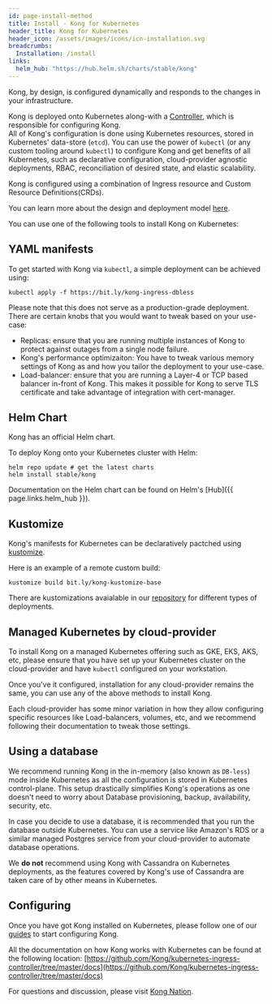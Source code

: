 ```yaml
---
id: page-install-method
title: Install - Kong for Kubernetes
header_title: Kong for Kubernetes
header_icon: /assets/images/icons/icn-installation.svg
breadcrumbs:
  Installation: /install
links:
  helm_hub: "https://hub.helm.sh/charts/stable/kong"
---
```



Kong, by design, is configured dynamically and responds to the changes
in your infrastructure.

Kong is deployed onto Kubernetes along-with a
[Controller](https://kubernetes.io/docs/concepts/architecture/controller/),
which is responsible for configuring Kong.  
All of Kong's configuration
is done using Kubernetes resources, stored in Kubernetes' data-store (`etcd`).
You can use the power of `kubectl` (or any custom tooling around `kubectl`) to
configure Kong and get benefits of all Kubernetes, such as declarative
configuration, cloud-provider agnostic deployments, RBAC, reconciliation 
of desired state, and elastic scalability. 

Kong is configured using a combination of Ingress resource and
Custom Resource Definitions(CRDs).

You can learn more about the design and deployment model
[here](https://github.com/Kong/kubernetes-ingress-controller/tree/master/docs#concepts).

You can use one of the following tools to install Kong on Kubernetes:

## YAML manifests

To get started with Kong via `kubectl`, a simple deployment can be achieved
using:

```
kubectl apply -f https://bit.ly/kong-ingress-dbless
```

Please note that this does not serve as a production-grade deployment.
There are certain knobs that you would want to tweak based on your use-case:
- Replicas: ensure that you are running multiple instances of Kong to protect
  against outages from a single node failure.
- Kong's performance optimizaiton: You have to tweak various memory settings
  of Kong as and how you tailor the deployment to your use-case.
- Load-balancer: ensure that you are running a Layer-4 or TCP based
  balancer in-front of Kong. This makes it possible for Kong to serve TLS
  certificate and take advantage of integration with cert-manager.

## Helm Chart

Kong has an official Helm chart.

To deploy Kong onto your Kubernetes cluster with Helm:

```shell
helm repo update # get the latest charts
helm install stable/kong
```

Documentation on the Helm chart can be found
on Helm's [Hub]({{ page.links.helm_hub }}).

## Kustomize

Kong's manifests for Kubernetes can be declaratively pactched using
[kustomize](https://kustomize.io/).

Here is an example of a remote custom build:

```
kustomize build bit.ly/kong-kustomize-base
```

There are kustomizations avaialable in our
[repository](https://github.com/Kong/kubernetes-ingress-controller/tree/master/deploy/manifests)
for different types of deployments.


## Managed Kubernetes by cloud-provider

To install Kong on a managed Kubernetes offering such as GKE, EKS, AKS, etc,
please ensure that you have set up your Kubernetes cluster on the cloud-provider
and have `kubectl` configured on your workstation.

Once you've it configured, installation for any cloud-provider remains the
same, you can use any of the above methods to install Kong.

Each cloud-provider has some minor variation in how they allow configuring
specific resources like Load-balancers, volumes, etc, and we recommend
following their documentation to tweak those settings.

## Using a database

We recommend running Kong in the in-memory (also known as `DB-less`) mode
inside Kubernetes as all the configuration is stored in Kubernetes
control-plane.
This setup drastically simplifies Kong's operations as one doesn't need to
worry about Database provisioning, backup, availability, security, etc.

In case you decide to use a database, it is recommended that you run the
database outside Kubernetes. You can use a service like Amazon's RDS
or a similar managed Postgres service from your cloud-provider to
automate database operations.

We **do not** recommend using Kong with Cassandra on Kubernetes deployments,
as the features covered by Kong's use of Cassandra are taken care of by other
means in Kubernetes.

## Configuring 

Once you have got Kong installed on Kubernetes, please follow one of our
[guides](https://github.com/Kong/kubernetes-ingress-controller/tree/master/docs/guides)
to start configuring Kong.

All the documentation on how Kong works with Kubernetes can be found
at the following location:
[https://github.com/Kong/kubernetes-ingress-controller/tree/master/docs](https://github.com/Kong/kubernetes-ingress-controller/tree/master/docs)


For questions and discussion,
please visit [Kong Nation](https://discuss.konghq.com/c/kubernetes).
